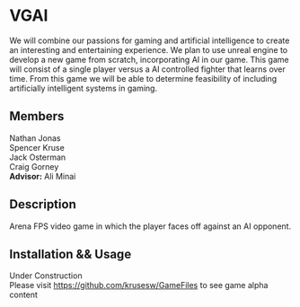 # VGAI
We will combine our passions for gaming and artificial intelligence to create an interesting and entertaining experience. We plan to use unreal engine to develop a new game from scratch, incorporating AI in our game. This game will consist of a single player versus a AI controlled fighter that learns over time. From this game we will be able to determine feasibility of including artificially intelligent systems in gaming.

## Members
Nathan Jonas\
Spencer Kruse\
Jack Osterman\
Craig Gorney\
**Advisor:** Ali Minai

## Description
Arena FPS video game in which the player faces off against an AI opponent.

## Installation && Usage
Under Construction\
Please visit https://github.com/krusesw/GameFiles to see game alpha content

